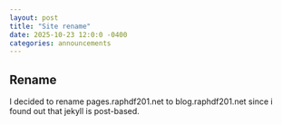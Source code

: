 ```yaml
---
layout: post
title: "Site rename"
date: 2025-10-23 12:0:0 -0400
categories: announcements
---
```

## Rename

I decided to rename pages.raphdf201.net to blog.raphdf201.net since i found out that jekyll is post-based.
